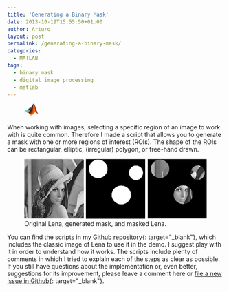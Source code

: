 ```yaml
---
title: 'Generating a Binary Mask'
date: 2013-10-19T15:55:50+01:00
author: Arturo
layout: post
permalink: /generating-a-binary-mask/
categories:
  - MATLAB
tags:
  - binary mask
  - digital image processing
  - matlab
---
```

<figure class="alignleft">
	<img width="32" src="../multimedia/icons/matlab.png"/>
</figure>

When working with images, selecting a specific region of an image to work with is quite common. Therefore I made a script that allows you to generate a mask with one or more regions of interest (ROIs). The shape of the ROIs can be rectangular, elliptic, (irregular) polygon, or free-hand drawn.

<figure class="aligncenter">
	<img width="600" src="../multimedia/images/lena_mask.png"/>
  <figcaption>Original Lena, generated mask, and masked Lena.</figcaption>
</figure>

<!--more-->

You can find the scripts in my [Github repository](https://github.com/arturomoncadatorres/generating-binary-mask){: target="_blank"}, which includes the classic image of Lena to use it in the demo. I suggest play with it in order to understand how it works. The scripts include plenty of comments in which I tried to explain each of the steps as clear as possible. If you still have questions about the implementation or, even better, suggestions for its improvement, please leave a comment here or [file a new issue in Github](https://github.com/arturomoncadatorres/generating-binary-mask/issues){: target="_blank"}.
